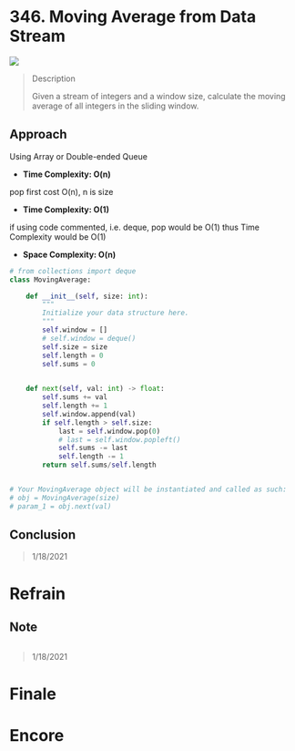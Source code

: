 # 346. Moving Average from Data Stream

![](https://img.shields.io/badge/Difficulty-Easy-%235cb85c)

> Description
> 
> Given a stream of integers and a window size, calculate the moving average of all integers in the sliding window.

## Approach

Using Array or Double-ended Queue

- **Time Complexity: O(n)**

pop first cost O(n), n is size

- **Time Complexity: O(1)**

if using code commented, i.e. deque, pop would be O(1) thus Time Complexity would be O(1)

- **Space Complexity: O(n)**


```python
# from collections import deque
class MovingAverage:

    def __init__(self, size: int):
        """
        Initialize your data structure here.
        """
        self.window = []
        # self.window = deque()
        self.size = size
        self.length = 0
        self.sums = 0
        

    def next(self, val: int) -> float:
        self.sums += val
        self.length += 1
        self.window.append(val)
        if self.length > self.size:
            last = self.window.pop(0)
            # last = self.window.popleft()
            self.sums -= last
            self.length -= 1
        return self.sums/self.length


# Your MovingAverage object will be instantiated and called as such:
# obj = MovingAverage(size)
# param_1 = obj.next(val)
```

## Conclusion

> 1/18/2021

# Refrain

## Note

```python

```

> 1/18/2021

# Finale

# Encore